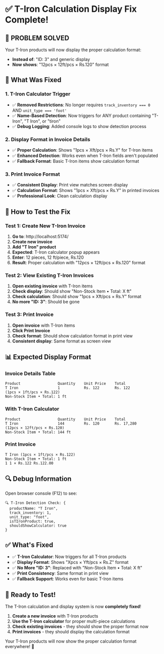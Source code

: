 # ✅ T-Iron Calculation Display Fix Complete!

## 🎯 **PROBLEM SOLVED**

Your T-Iron products will now display the proper calculation format:
- **Instead of**: "ID: 3" and generic display  
- **Now shows**: "12pcs × 12ft/pcs × Rs.120" format

## 🔧 **What Was Fixed**

### **1. T-Iron Calculator Trigger** 
- ✅ **Removed Restrictions**: No longer requires `track_inventory === 0` AND `unit_type === 'foot'`
- ✅ **Name-Based Detection**: Now triggers for ANY product containing "T-Iron", "T Iron", or "tiron"
- ✅ **Debug Logging**: Added console logs to show detection process

### **2. Display Format in Invoice Details**
- ✅ **Proper Calculation**: Shows "1pcs × Xft/pcs × Rs.Y" for T-Iron items
- ✅ **Enhanced Detection**: Works even when T-Iron fields aren't populated
- ✅ **Fallback Format**: Basic T-Iron items show calculation format

### **3. Print Invoice Format**
- ✅ **Consistent Display**: Print view matches screen display
- ✅ **Calculation Format**: Shows "1pcs × Xft/pcs × Rs.Y" in printed invoices
- ✅ **Professional Look**: Clean calculation display

## 🧪 **How to Test the Fix**

### **Test 1: Create New T-Iron Invoice**
1. **Go to**: http://localhost:5174/
2. **Create new invoice**
3. **Add "T Iron" product**
4. **Expected**: T-Iron calculator popup appears
5. **Enter**: 12 pieces, 12 ft/piece, Rs.120
6. **Result**: Proper calculation with "12pcs × 12ft/pcs × Rs.120" format

### **Test 2: View Existing T-Iron Invoices** 
1. **Open existing invoice** with T-Iron items
2. **Check display**: Should show "Non-Stock Item • Total: X ft"
3. **Check calculation**: Should show "1pcs × Xft/pcs × Rs.Y" format
4. **No more "ID: 3"**: Should be gone

### **Test 3: Print Invoice**
1. **Open invoice** with T-Iron items
2. **Click Print Invoice**
3. **Check format**: Should show calculation format in print view
4. **Consistent display**: Same format as screen view

## 📊 **Expected Display Format**

### **Invoice Details Table**
```
Product                 Quantity    Unit Price    Total
T Iron                  1           Rs. 122       Rs. 122
(1pcs × 1ft/pcs × Rs.122)
Non-Stock Item • Total: 1 ft
```

### **With T-Iron Calculator**
```
Product                 Quantity    Unit Price    Total  
T Iron                  144         Rs. 120       Rs. 17,280
(12pcs × 12ft/pcs × Rs.120)
Non-Stock Item • Total: 144 ft
```

### **Print Invoice**
```
T Iron (1pcs × 1ft/pcs × Rs.122)
Non-Stock Item • Total: 1 ft
1 1 × Rs.122 Rs.122.00
```

## 🔍 **Debug Information**

Open browser console (F12) to see:
```
🔍 T-Iron Detection Check: {
  productName: "T Iron",
  track_inventory: 1,
  unit_type: "foot", 
  isTIronProduct: true,
  shouldShowCalculator: true
}
```

## ✅ **What's Fixed**

- ✅ **T-Iron Calculator**: Now triggers for all T-Iron products
- ✅ **Display Format**: Shows "Xpcs × Yft/pcs × Rs.Z" format
- ✅ **No More "ID: 3"**: Replaced with "Non-Stock Item • Total: X ft"  
- ✅ **Print Consistency**: Same format in print view
- ✅ **Fallback Support**: Works even for basic T-Iron items

## 🚀 **Ready to Test!**

The T-Iron calculation and display system is now **completely fixed**!

1. **Create a new invoice** with T-Iron products
2. **Use the T-Iron calculator** for proper multi-piece calculations  
3. **Check existing invoices** - they should show the proper format now
4. **Print invoices** - they should display the calculation format

Your T-Iron products will now show the proper calculation format everywhere! 🎉
